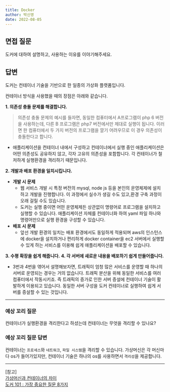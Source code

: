 ```yaml
---
title: Docker
author: 박신영
date: 2022-08-05
---
```


## 면접 질문

도커에 대하여 설명하고, 사용하는 이유를 이야기해주세요.

## 답변

도커는 컨테이너 기술을 기반으로 한 일종의 가상화 플랫폼입니다.

컨테이너 방식을 사용했을 때의 장점은 아래와 같습니다.

**1. 의존성 충돌 문제를 해결합니다.**

> 의존성 충돌 문제의 예시를 들자면, 동일한 컴퓨터에서 A프로그램이 php 6 버전을 사용하는데, 다른 B 프로그램은 php7 버전에서만 제대로 실행이 됩니다. 이러면 한 컴퓨터에서 두 가지 버전의 프로그램을 깔기 어려우므로 이 경우 의존성이 충돌한다고 합니다.

- 애플리케이션을 컨테이너 내에서 구성하고 컨테이너에서 실행 중인 애플리케이션은 어떤 의존성도 공유하지 않고, 각자 고유의 의존성을 포함합니다. 각 컨테이너가 철저하게 실행환경을 격리하기 때문입니다.

**2. 개발과 배포 환경을 일치시킵니다.**

- **개발 시 문제**
  - 웹 서비스 개발 시 특정 버전의 mysql, node js 등을 본인의 운영체제에 설치하고 개발을 진행합니다. 이 과정에서 실수가 생길 수도 있고,환경 구축 과정이 오래 걸릴 수도 있습니다.
  - 도커는 실행 중이면 어떤 운영체제든 상관없이 명령어로 프로그램을 설치하고 실행할 수 있습니다. 애플리케이션 자체를 컨테이너화 하여 yaml 파일 하나와 명령어만으로 실행 환경을 구성할 수 있습니다.
- **배포 시 문제**
  - 앞선 개발 환경의 일치는 배포 환경에서도 동일하게 적용되며 aws의 인스턴스에 docker을 설치하거나 편리하게 docker container을 ec2 서버에서 실행할 수 있게 하는 서비스를 이용해 쉽게 애플리케이션을 배포할 수 있습니다.

**3. 수평 확장을 쉽게 해줍니다.**
**4. 각 서버에 새로운 내용을 배포하기 쉽게 만들어줍니다.**

- 3번과 4번을 엮어서 설명해보자면, 트래픽이 엄청 많은 서비스를 운영할 때 하나의 서버로 운영되는 경우는 거의 없습니다. 트래픽 분산을 위해 동일한 서비스를 여러 컴퓨터에서 작동시키죠. 즉 트래픽의 증가로 인한 서버 증설에 컨테이너 기술이 활발하게 이용되고 있습니다. 동일한 서버 구성을 도커 컨테이너로 실행하여 쉽게 서버를 증설할 수 있는 것입니다.

---

### 예상 꼬리 질문

컨테이너가 실행환경을 격리한다고 하셨는데 컨테이너는 무엇을 격리할 수 있나요?

### 예상 꼬리 질문 답변

컨테이너는 `프로세스`와 `네트워크`, `파일 시스템`을 격리할 수 있습니다.
가상머신은 각 머신마다 os가 들어가있지만, 컨테이너 기술은 하나의 os를 사용하면서 `격리성`을 제공합니다.

---

[참고] <br />
[가상머신과 컨테이너의 차이](https://daaa0555.tistory.com/464) <br />
[도커 101 : 가장 중요한 질문 8가지](https://www.itworld.co.kr/news/87971)
